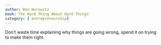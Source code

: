 ```yaml
---
author: Ben Horowitz
book: The Hard Thing About Hard Things
category: [ entrepreneurship]
---
```

Don’t waste time explaining why things are going wrong, spend it on trying to make them right.